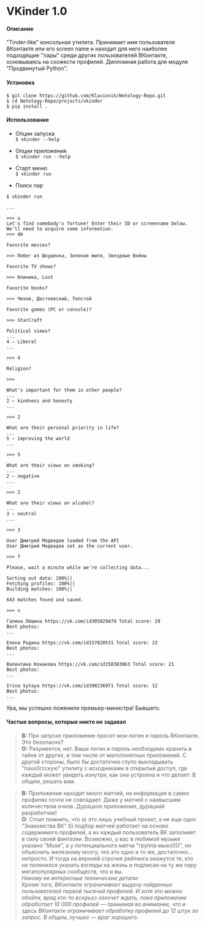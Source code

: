 # VKinder 1.0

#### Описание

"Tinder-like" консольная утилита. Принимает имя пользователя ВКонтакте
или его screen name и находит для него наиболее подходящие "пары" 
среди других пользователей ВКонтакте, основываясь на схожести профилей.
Дипломная работа для модуля "Продвинутый Python".

#### Установка

`$ git clone https://github.com/Klavionik/Netology-Repo.git`  
`$ cd Netology-Repo/projects/vkinder`  
`$ pip install .`

#### Использование

* Опции запуска  
`$ vkinder --help`

* Опции приложения  
`$ vkinder run --help`

* Старт меню  
`$ vkinder run`

* Поиск пар
```
$ vkinder run

...

>>> u
Let's find somebody's fortune! Enter their ID or screenname below.
We'll need to acquire some information.
>>> dm

Favorite movies?

>>> Побег из Шоушенка, Зеленая миля, Звездные Войны

Favorite TV shows?

>>> Клиника, Lost

Favorite books?

>>> Чехов, Достоевский, Толстой

Favorite games (PC or console)?

>>> StarCraft

Political views?
...
4 – Liberal
...

>>> 4

Religion?

>>>

What's important for them in other people?
...
2 – kindness and honesty
...

>>> 2

What are their personal priority in life? 
...
5 – improving the world
...

>>> 5

What are their views on smoking? 
...
2 – negative
...

>>> 2

What are their views on alcohol?
...
3 – neutral
...

>>> 3

User Дмитрий Медведев loaded from the API
User Дмитрий Медведев set as the current user.

>>> f

Please, wait a minute while we're collecting data...

Sorting out data: 100%||
Fetching profiles: 100%||
Building matches: 100%||

643 matches found and saved.

>>> n

Галина Лёшина https://vk.com/id305829479 Total score: 29
Best photos:
...

Елена Родина https://vk.com/id157020531 Total score: 23
Best photos:
...

Валентина Конакова https://vk.com/id158383063 Total score: 21
Best photos:
...

Irina Sytaya https://vk.com/id398236971 Total score: 12
Best photos:
...
```

Ура, мы успешно поженили премьер-министра! Бывшего.

#### Частые вопросы, которые никто не задавал

>**В:** При запуске приложение просит мои логин и пароль ВКонтакте. Это безопасно?  
**О:** Разумеется, нет. Ваши логин и пароль необходимо хранить в тайне от других,
в том числе от малопонятных приложений. С другой стороны, было бы достаточно глупо
выкладывать "haxx0rzскую" утилиту с исходниками в открытый доступ, где каждый может увидеть изнутри,
как она устроена и что делает. В общем, решать вам.

>**В:** Приложение находит много матчей, но информация в самих профилях почти не совпадает.
Даже у матчей с наивысшим количеством очков. Дурацкое приложение, дурацкий разработчик!  
**О:** Стоит помнить, что а) это лишь учебный проект, а не еще одно "Знакомства ВК"
б) подбор матчей работает на основе содержимого профилей, а их каждый пользователь ВК заполняет
в силу своей фантазии. Возможно, у вас в любимой музыке указано "Muse", а у потенциального матча "группа мьюз!)))", 
но объяснить железному мозгу, что это одно и то же, достаточно... непросто. И тогда на верхней
строчке рейтинга окажутся те, кто не поленился указать взгляды на жизнь и подписан на ту же пару
мегапопулярных сообществ, что и вы.  
_Никому не интересные технические детали:  
Кроме того, ВКонтакте ограничивает выдачу найденных пользователей первой тысячей профилей. 
И хотя это можно обойти, вряд кто-то всерьез захочет ждать, пока приложение обработает 10 000 профилей — 
принимая во внимание, что и здесь ВКонтакте ограничивает обработку профилей до 12 штук за запрос. 
В общем, лучшее — враг хорошего._
